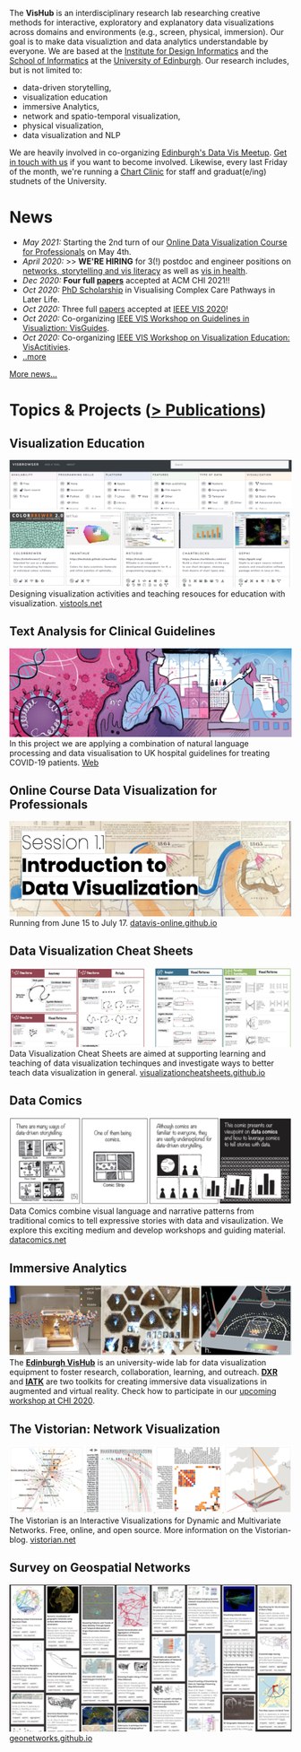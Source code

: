 The **VisHub** is an interdisciplinary research lab researching creative methods for interactive, exploratory and explanatory data visualizations across domains and environments (e.g., screen, physical, immersion). Our goal is to make data visualiztion and data analytics understandable by everyone. We are based at the [Institute for Design Informatics](https://www.designinformatics.org/) and the [School of Informatics](https://www.ed.ac.uk/informatics) at the [University of Edinburgh](https://www.ed.ac.uk). Our research includes, but is not limited to:

-   data-driven storytelling,
-   visualization education
-   immersive Analytics,
-   network and spatio-temporal visualization,
-   physical visualization,
-   data visualization and NLP

We are heavily involved in co-organizing [Edinburgh's Data Vis Meetup](https://www.meetup.com/meetup-group-vBHbCmgh). [Get in touch with us](mailto:bbach@ed.ac.uk) if you want to become involved. Likewise, every last Friday of the month, we're running a [Chart Clinic](chart-clinic.html) for staff and graduat(e/ing) studnets of the University.

# News

- _May 2021:_ Starting the 2nd turn of our [Online Data Visualization Course for Professionals](https://datavis-online.github.io) on May 4th.
-  _April 2020:_ >> **WE'RE HIRING** for 3(!) postdoc and engineer positions on [networks, storytelling and vis literacy](jobs-viscovery.html) as well as [vis in health](jobs-health.html).
-   _Dec 2020:_ **Four full [papers](publications.html)** accepted at ACM CHI 2021!!
-   _Oct 2020:_ [PhD Scholarship](phd-graphics-medicine.html) in Visualising Complex Care Pathways in Later Life.
-   _Oct 2020:_ Three full [papers](publications.html) accepted at [IEEE VIS 2020](http://ieeevis.org)!
-   _Oct 2020:_ Co-organizing [IEEE VIS Workshop on Guidelines in Visualiztion: VisGuides](https://nms.kcl.ac.uk/c4pgv).
-   _Oct 2020:_ Co-organizing [IEEE VIS Workshop on Visualization Education: VisActitivies](http://visactivities.github.io).
-   [..more](news.html)

[More news...](news.html)

<!-- to make the nav link work -->
<h1 id="projects">Topics & Projects (<a href="/publications">> Publications</a>)</h1>

## Visualization Education

![](figures/vistools.png)
Designing visualization activities and teaching resouces for education with visualization. [vistools.net](http://vistools.net)

## Text Analysis for Clinical Guidelines

![](figures/covid-browser-2.png)
In this project we are applying a combination of natural language processing and data visualisation to UK hospital guidelines for treating COVID-19 patients.
[Web](https://www.ltg.ed.ac.uk/projects/covid19-guideline-browser/)

## Online Course Data Visualization for Professionals

![](figures/datavis-course.png)
Running from June 15 to July 17. [datavis-online.github.io](https://datavis-online.github.io/)

## Data Visualization Cheat Sheets

![](figures/cheatsheets.png)
Data Visualization Cheat Sheets are aimed at supporting learning and teaching of data visualization techinques and investigate ways to better teach data visualization in general. [visualizationcheatsheets.github.io](http://visualizationcheatsheets.github.io)

## Data Comics

![](figures/datacomics.png)
Data Comics combine visual language and narrative patterns from traditional comics to tell expressive stories with data and visaulization. We explore this exciting medium and develop workshops and guiding material. [datacomics.net](http://datacomics.net)

## Immersive Analytics

![](figures/immersiveanalytics.png)
The **[Edinburgh VisHub](http://edinburghvishub.github.io)** is an university-wide lab for data visualization equipment to foster research, collaboration, learning, and outreach. **[DXR](https://sites.google.com/view/dxr-vis)** and **[IATK](https://github.com/MaximeCordeil/IATK)** are two toolkits for creating immersive data visualizations in augmented and virtual reality. Check how to participate in our [upcoming workshop at CHI 2020](http://immersiveanalytics.io).

## The Vistorian: Network Visualization

![](figures/vistorian.png)
The Vistorian is an Interactive Visualizations for Dynamic and Multivariate Networks. Free, online, and open source. More information on the Vistorian-blog. [vistorian.net](http://vistorian.net)

## Survey on Geospatial Networks

![](figures/schoettler2021geonetworks.png)
[geonetworks.github.io](https://geonetworks.github.io)

